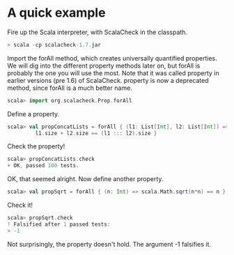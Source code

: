 # A quick example

Fire up the Scala interpreter, with ScalaCheck in the classpath.

```scala
> scala -cp scalacheck-1.7.jar
```

Import the forAll method, which creates universally quantified properties. We will dig into the different property methods later on, but forAll is probably the one you will use the most. Note that it was called property in earlier versions (pre 1.6) of ScalaCheck. property is now a deprecated method, since forAll is a much better name.

```scala
scala> import org.scalacheck.Prop.forAll
```

Define a property.

```scala
scala> val propConcatLists = forAll { (l1: List[Int], l2: List[Int]) =>
         l1.size + l2.size == (l1 ::: l2).size }
```

Check the property!

```scala
scala> propConcatLists.check
+ OK, passed 100 tests.
```

OK, that seemed alright. Now define another property.

```scala
scala> val propSqrt = forAll { (n: Int) => scala.Math.sqrt(n*n) == n }
```

Check it!

```scala
scala> propSqrt.check
! Falsified after 1 passed tests:
> -1
```

Not surprisingly, the property doesn't hold. The argument -1 falsifies it.

